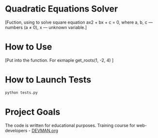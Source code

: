 # Quadratic Equations Solver

[Fuction, using to solve square equation ax2 + bx + c = 0, where a, b, c — numbers (a ≠ 0), x — unknown variable.]

# How to Use

[Put into the function. For exmaple get_roots(1, -2, 4) ]

# How to Launch Tests

```bash
python tests.py
```

# Project Goals

The code is written for educational purposes. Training course for web-developers - [DEVMAN.org](https://devman.org)
